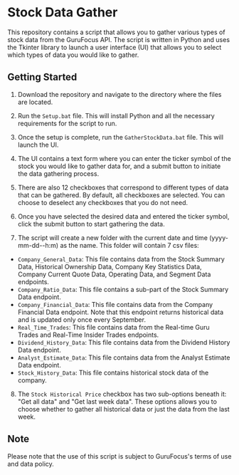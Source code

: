 # Stock Data Gather

This repository contains a script that allows you to gather various types of stock data from the GuruFocus API. The script is written in Python and uses the Tkinter library to launch a user interface (UI) that allows you to select which types of data you would like to gather.

## Getting Started

1. Download the repository and navigate to the directory where the files are located.

2. Run the `Setup.bat` file. This will install Python and all the necessary requirements for the script to run.

3. Once the setup is complete, run the `GatherStockData.bat` file. This will launch the UI.

4. The UI contains a text form where you can enter the ticker symbol of the stock you would like to gather data for, and a submit button to initiate the data gathering process.

5. There are also 12 checkboxes that correspond to different types of data that can be gathered. By default, all checkboxes are selected. You can choose to deselect any checkboxes that you do not need.

6. Once you have selected the desired data and entered the ticker symbol, click the submit button to start gathering the data.

7. The script will create a new folder with the current date and time (yyyy-mm-dd--h:m) as the name. This folder will contain 7 csv files:

- `Company_General_Data`: This file contains data from the Stock Summary Data, Historical Ownership Data, Company Key Statistics Data, Company Current Quote Data, Operating Data, and Segment Data endpoints.
- `Company_Ratio_Data`: This file contains a sub-part of the Stock Summary Data endpoint.
- `Company_Financial_Data`: This file contains data from the Company Financial Data endpoint. Note that this endpoint returns historical data and is updated only once every September.
- `Real_Time_Trades`: This file contains data from the Real-time Guru Trades and Real-Time Insider Trades endpoints.
- `Dividend_History_Data`: This file contains data from the Dividend History Data endpoint.
- `Analyst_Estimate_Data`: This file contains data from the Analyst Estimate Data endpoint.
- `Stock_History_Data`: This file contains historical stock data of the company.

8. The `Stock Historical Price` checkbox has two sub-options beneath it: "Get all data" and "Get last week data". These options allows you to choose whether to gather all historical data or just the data from the last week.

## Note

Please note that the use of this script is subject to GuruFocus's terms of use and data policy.
